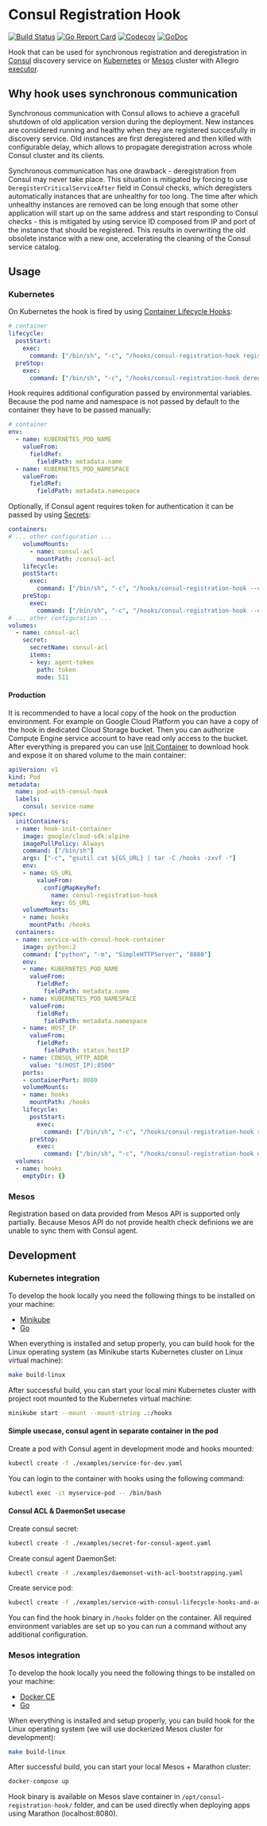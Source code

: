 # Consul Registration Hook

[![Build Status](https://travis-ci.org/allegro/consul-registration-hook.svg?branch=master)](https://travis-ci.org/allegro/consul-registration-hook)
[![Go Report Card](https://goreportcard.com/badge/github.com/allegro/consul-registration-hook)](https://goreportcard.com/report/github.com/allegro/consul-registration-hook)
[![Codecov](https://codecov.io/gh/allegro/consul-registration-hook/branch/master/graph/badge.svg)](https://codecov.io/gh/allegro/consul-registration-hook)
[![GoDoc](https://godoc.org/github.com/allegro/consul-registration-hook?status.svg)](https://godoc.org/github.com/allegro/consul-registration-hook)

Hook that can be used for synchronous registration and deregistration in
[Consul][1] discovery service on [Kubernetes][2] or [Mesos][3] cluster with
Allegro [executor][4].

## Why hook uses synchronous communication

Synchronous communication with Consul allows to achieve a gracefull shutdown of
old application version during the deployment. New instances are considered
running and healthy when they are registered succesfully in discovery service.
Old instances are first deregistered and then killed with configurable delay,
which allows to propagate deregistration across whole Consul cluster and its
clients.

Synchronous communication has one drawback - deregistration from Consul may never
take place. This situation is mitigated by forcing to use `DeregisterCriticalServiceAfter`
field in Consul checks, which deregisters automatically instances that are
unhealthy for too long. The time after which unhealthy instances are removed can
be long enough that some other application will start up on the same address and
start responding to Consul checks - this is mitigated by using service ID
composed from IP and port of the instance that should be registered. This results
in overwriting the old obsolete instance with a new one, accelerating the
cleaning of the Consul service catalog.

## Usage

### Kubernetes

On Kubernetes the hook is fired by using [Container Lifecycle Hooks][7]:

```yaml
# container
lifecycle:
  postStart:
    exec:
      command: ["/bin/sh", "-c", "/hooks/consul-registration-hook register k8s"]
  preStop:
    exec:
      command: ["/bin/sh", "-c", "/hooks/consul-registration-hook deregister k8s"]
```

Hook requires additional configuration passed by environmental variables. Because
the pod name and namespace is not passed by default to the container they have
to be passed manually:

```yaml
# container
env:
  - name: KUBERNETES_POD_NAME
    valueFrom:
      fieldRef:
        fieldPath: metadata.name
  - name: KUBERNETES_POD_NAMESPACE
    valueFrom:
      fieldRef:
        fieldPath: metadata.namespace
```

Optionally, if Consul agent requires token for authentication it can be passed
by using [Secrets][8]:

```yaml
containers:
# ... other configuration ...
    volumeMounts:
      - name: consul-acl
        mountPath: /consul-acl
    lifecycle:
    postStart:
      exec:
        command: ["/bin/sh", "-c", "/hooks/consul-registration-hook --consul-acl-file /consul-acl/token register k8s"]
    preStop:
      exec:
        command: ["/bin/sh", "-c", "/hooks/consul-registration-hook --consul-acl-file /consul-acl/token deregister k8s"]
# ... other configuration ...
volumes:
  - name: consul-acl
    secret:
      secretName: consul-acl
      items:
      - key: agent-token
        path: token
        mode: 511
```

#### Production

It is recommended to have a local copy of the hook on the production environment.
For example on Google Cloud Platform you can have a copy of the hook in dedicated
Cloud Storage bucket. Then you can authorize Compute Engine service account to
have read only access to the bucket. After everything is prepared you can use
[Init Container][9] to download hook and expose it on shared volume to the main
container:

```yaml
apiVersion: v1
kind: Pod
metadata:
  name: pod-with-consul-hook
  labels:
    consul: service-name
spec:
  initContainers:
  - name: hook-init-container
    image: google/cloud-sdk:alpine
    imagePullPolicy: Always
    command: ["/bin/sh"]
    args: ["-c", "gsutil cat ${GS_URL} | tar -C /hooks -zxvf -"]
    env:
    - name: GS_URL
        valueFrom:
          configMapKeyRef:
            name: consul-registration-hook
            key: GS_URL
    volumeMounts:
    - name: hooks
      mountPath: /hooks
  containers:
  - name: service-with-consul-hook-container
    image: python:2
    command: ["python", "-m", "SimpleHTTPServer", "8080"]
    env:
    - name: KUBERNETES_POD_NAME
      valueFrom:
        fieldRef:
          fieldPath: metadata.name
    - name: KUBERNETES_POD_NAMESPACE
      valueFrom:
        fieldRef:
          fieldPath: metadata.namespace
    - name: HOST_IP
      valueFrom:
        fieldRef:
          fieldPath: status.hostIP
    - name: CONSUL_HTTP_ADDR
      value: "$(HOST_IP):8500"
    ports:
    - containerPort: 8080
    volumeMounts:
    - name: hooks
      mountPath: /hooks
    lifecycle:
      postStart:
        exec:
          command: ["/bin/sh", "-c", "/hooks/consul-registration-hook register k8s"]
      preStop:
        exec:
          command: ["/bin/sh", "-c", "/hooks/consul-registration-hook deregister k8s"]
  volumes:
  - name: hooks
    emptyDir: {}
```

### Mesos

Registration based on data provided from Mesos API is supported only partially.
Because Mesos API do not provide health check definions we are unable to sync
them with Consul agent.

## Development

### Kubernetes integration

To develop the hook locally you need the following things to be installed on
your machine:

* [Minikube][5]
* [Go][6]

When everything is installed and setup properly, you can build hook for the Linux
operating system (as Minikube starts Kubernetes cluster on Linux virtual machine):

```bash
make build-linux
```

After successful build, you can start your local mini Kubernetes cluster with
project root mounted to the Kubernetes virtual machine:

```bash
minikube start --mount --mount-string .:/hooks
```

#### Simple usecase, consul agent in separate container in the pod

Create a pod with Consul agent in development mode and hooks mounted:

```bash
kubectl create -f ./examples/service-for-dev.yaml
```

You can login to the container with hooks using the following command:

```bash
kubectl exec -it myservice-pod -- /bin/bash
```

#### Consul ACL & DaemonSet usecase

Create consul secret:

```bash
kubectl create -f ./examples/secret-for-consul-agent.yaml
```

Create consul agent DaemonSet:

```bash
kubectl create -f ./examples/daemonset-with-acl-bootstrapping.yaml
```

Create service pod:

```bash
kubectl create -f ./examples/service-with-consul-lifecycle-hooks-and-acl-support.yaml
```

You can find the hook binary in `/hooks` folder on the container. All required
environment variables are set up so you can run a command without any additional
configuration.

### Mesos integration

To develop the hook locally you need the following things to be installed on
your machine:

* [Docker CE][10]
* [Go][6]

When everything is installed and setup properly, you can build hook for the Linux
operating system (we will use dockerized Mesos cluster for development):

```bash
make build-linux
```

After successful build, you can start your local Mesos + Marathon cluster:

```bash
docker-compose up
```

Hook binary is available on Mesos slave container in `/opt/consul-registration-hook/`
folder, and can be used directly when deploying apps using Marathon (localhost:8080).

[1]: https://www.consul.io/
[2]: https://kubernetes.io/
[3]: http://mesos.apache.org/
[4]: https://github.com/allegro/mesos-executor/
[5]: https://kubernetes.io/docs/getting-started-guides/minikube/
[6]: https://golang.org/doc/install
[7]: https://kubernetes.io/docs/concepts/containers/container-lifecycle-hooks/
[8]: https://kubernetes.io/docs/concepts/configuration/secret/
[9]: https://kubernetes.io/docs/concepts/workloads/pods/init-containers/
[10]: https://www.docker.com/get-docker
